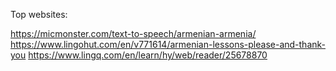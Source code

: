 Top websites:


https://micmonster.com/text-to-speech/armenian-armenia/
https://www.lingohut.com/en/v771614/armenian-lessons-please-and-thank-you
https://www.lingq.com/en/learn/hy/web/reader/25678870